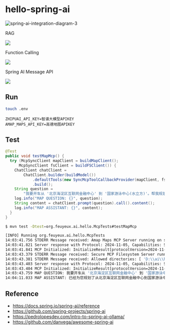 # hello-spring-ai

![spring-ai-integration-diagram-3](https://docs.spring.io/spring-ai/reference/_images/spring-ai-integration-diagram-3.svg)

RAG

![](https://docs.spring.io/spring-ai/reference/_images/spring-ai-rag.jpg)

Function Calling

![](https://docs.spring.io/spring-ai/reference/_images/function-calling-basic-flow.jpg)

Spring AI Message API

![](https://docs.spring.io/spring-ai/reference/_images/spring-ai-message-api.jpg)

## Run
```sh
touch .env
```

```env
ZHIPUAI_API_KEY=智谱大模型APIKEY
AMAP_MAPS_API_KEY=高德地图APIKEY
```

## Test

```java
@Test
public void testMapMcp() {
  try (McpSyncClient mapClient = buildMapClient();
      McpSyncClient fsClient = buildFSClient()) {
    ChatClient chatClient =
        ChatClient.builder(buildModel())
            .defaultTools(new SyncMcpToolCallbackProvider(mapClient, fsClient))
            .build();
    String question =
        "我要开车从 '北京海淀区互联网金融中心' 到 '国家游泳中心(水立方)'。帮我规划路线，将结果以表格形式保存到 " + getUserDir() + " 目录";
    log.info("MAP QUESTION: {}", question);
    String content = chatClient.prompt(question).call().content();
    log.info("MAP ASSISTANT: {}", content);
  }
}
```

```sh
$ mvn test -Dtest=org.feuyeux.ai.hello.McpTests#testMapMcp

[INFO] Running org.feuyeux.ai.hello.McpTests
14:03:41.756 STDERR Message received: Amap Maps MCP Server running on stdio
14:03:41.821 Server response with Protocol: 2024-11-05, Capabilities: ServerCapabilities[experimental=null, logging=null, prompts=null, resources=null, tools=ToolCapabilities[listChanged=null]], Info: Implementation[name=mcp-server/amap-maps, version=0.1.0] and Instructions null
14:03:41.841 MCP Initialized: InitializeResult[protocolVersion=2024-11-05, capabilities=ServerCapabilities[experimental=null, logging=null, prompts=null, resources=null, tools=ToolCapabilities[listChanged=null]], serverInfo=Implementation[name=mcp-server/amap-maps, version=0.1.0], instructions=null]
14:03:43.379 STDERR Message received: Secure MCP Filesystem Server running on stdio
14:03:43.381 STDERR Message received: Allowed directories: [ 'D:\\ai\\hello-spring-ai' ]
14:03:43.403 Server response with Protocol: 2024-11-05, Capabilities: ServerCapabilities[experimental=null, logging=null, prompts=null, resources=null, tools=ToolCapabilities[listChanged=null]], Info: Implementation[name=secure-filesystem-server, version=0.2.0] and Instructions null
14:03:43.404 MCP Initialized: InitializeResult[protocolVersion=2024-11-05, capabilities=ServerCapabilities[experimental=null, logging=null, prompts=null, resources=null, tools=ToolCapabilities[listChanged=null]], serverInfo=Implementation[name=secure-filesystem-server, version=0.2.0], instructions=null]
14:03:43.759 MAP QUESTION: 我要开车从 '北京海淀区互联网金融中心' 到 '国家游泳中心(水立方)'。帮我规划路线，将结果以表格形式保存到 D:\ai\hello-spring-ai 目录
14:04:11.033 MAP ASSISTANT: 已经为您规划了从北京海淀区互联网金融中心到国家游泳中心(水立方)的驾车路线，并将结果保存为表格形式到D:\ai\hello-spring-ai\driving_route.csv文件中。您可以根据件内容查看详细的路线信息。
```


## Reference

- <https://docs.spring.io/spring-ai/reference>
- <https://github.com/spring-projects/spring-ai>
- <https://pedrolopesdev.com/intro-to-spring-ai-ollama/>
- <https://github.com/danvega/awesome-spring-ai>
